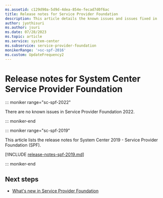 ```yaml
---
ms.assetid: c129d90a-5d9d-4dea-854e-fecad7d0f6ac
title: Release notes for Service Provider Foundation
description: This article details the known issues and issues fixed in Service Provider Foundation
author: jyothisuri
ms.author: jsuri
ms.date: 07/28/2023
ms.topic: article
ms.service: system-center
ms.subservice: service-provider-foundation
monikerRange: '>sc-spf-2016'
ms.custom: UpdateFrequency2
---
```


# Release notes for System Center Service Provider Foundation

::: moniker range="sc-spf-2022"

There are no known issues in Service Provider Foundation 2022.

::: moniker-end

::: moniker range="sc-spf-2019"

This article lists the release notes for System Center 2019 - Service Provider Foundation (SPF).

[!INCLUDE [release-notes-spf-2019.md](../includes/release-notes-spf-2019.md)]

::: moniker-end



## Next steps

- [What's new in Service Provider Foundation](./whats-new-in-spf.md)
